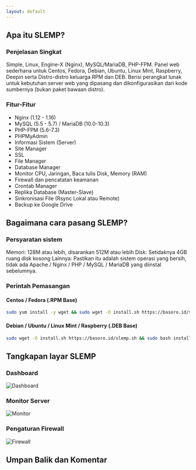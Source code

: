 ```yaml
---
layout: default
---
```


<section id="features"></section>
  
## Apa itu SLEMP?

### Penjelasan Singkat
Simple, Linux, Engine-X (Nginx), MySQL/MariaDB, PHP-FPM. Panel web sederhana untuk Centos, Fedora, Debian, Ubuntu, Linux Mint, Raspberry, Deepin serta Distro-distro keluarga RPM dan DEB. Berisi perangkat lunak untuk kebutuhan server web yang dipasang dan dikonfigurasikan dari kode sumbernya (bukan paket bawaan distro). 

### Fitur-Fitur
* Nginx (1.12 - 1.16)
* MySQL (5.5 - 5.7) / MariaDB (10.0-10.3)
* PHP-FPM (5.6-7.3)
* PHPMyAdmin
* Informasi Sistem (Server)
* Site Manager
* SSL
* File Manager
* Database Manager
* Monitor CPU, Jaringan, Baca tulis Disk, Memory (RAM)
* Firewall dan pencatatan keamanan
* Crontab Manager
* Replika Database (Master-Slave)
* Sinkronisasi File (Rsync Lokal atau Remote)
* Backup ke Google Drive

<section id="install"></section>
  
## Bagaimana cara pasang SLEMP?
### Persyaratan sistem
Memori: 128M atau lebih, disarankan 512M atau lebih
Disk: Setidaknya 4GB ruang disk kosong
Lainnya: Pastikan itu adalah sistem operasi yang bersih, tidak ada Apache / Nginx / PHP / MySQL / MariaDB yang diinstal sebelumnya.

### Perintah Pemasangan

#### Centos / Fedora (.RPM Base)

```bash
sudo yum install -y wget && sudo wget -O install.sh https://basoro.id/slemp.sh && sudo bash install.sh
````
#### Debian / Ubuntu / Linux Mint / Raspberry (.DEB Base)

```bash
sudo wget -O install.sh https://basoro.id/slemp.sh && sudo bash install.sh
````

<section id="screenshot"></section>

## Tangkapan layar SLEMP

### Dashboard

![Dashboard](https://raw.githubusercontent.com/basoro/slemp.basoro.id/master/slemp.png)

### Monitor Server

![Monitor](https://raw.githubusercontent.com/basoro/slemp.basoro.id/master/monitor.png)

### Pengaturan Firewall

![Firewall](https://raw.githubusercontent.com/basoro/slemp.basoro.id/master/firewall.png)


## Umpan Balik dan Komentar

<br><br>
